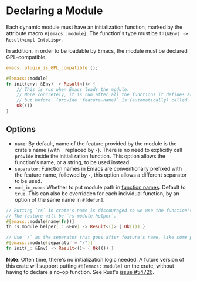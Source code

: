 # Declaring a Module

Each dynamic module must have an initialization function, marked by the attribute macro `#[emacs::module]`. The function's type must be `fn(&Env) -> Result<impl IntoLisp>`.

In addition, in order to be loadable by Emacs, the module must be declared GPL-compatible.

```rust
emacs::plugin_is_GPL_compatible!();

#[emacs::module]
fn init(env: &Env) -> Result<()> {
    // This is run when Emacs loads the module.
    // More concretely, it is run after all the functions it defines are exported,
    // but before `(provide 'feature-name)` is (automatically) called.
    Ok(())
}
```

## Options

- `name`: By default, name of the feature provided by the module is the crate's name (with `_` replaced by `-`). There is no need to explicitly call `provide` inside the initialization function. This option allows the function's name, or a string, to be used instead.
- `separator`: Function names in Emacs are conventionally prefixed with the feature name, followed by `-`, this option allows a different separator to be used.
- `mod_in_name`: Whether to put module path in [function names](./functions.md#naming). Default to `true`. This can also be overridden for each individual function, by an option of the same name in `#[defun]`.

```rust
// Putting `rs` in crate's name is discouraged so we use the function's name instead.
// The feature will be `rs-module-helper`.
#[emacs::module(name(fn))]
fn rs_module_helper(_: &Env) -> Result<()> { Ok(()) }
```

```rust
// Use `/` as the separator that goes after feature's name, like some popular packages.
#[emacs::module(separator = "/")]
fn init(_: &Env) -> Result<()> { Ok(()) }
```

**Note**: Often time, there's no initialization logic needed. A future version of this crate will support putting `#![emacs::module]` on the crate, without having to declare a no-op function. See Rust's [issue #54726](https://github.com/rust-lang/rust/issues/54726).
